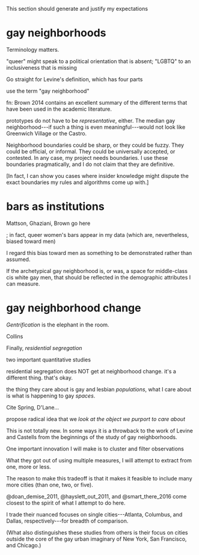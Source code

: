 ---
---

This section should generate and justify my expectations

# gay neighborhoods

Terminology matters.

"queer" might speak to a political orientation that is absent; "LGBTQ" to an inclusiveness that is missing

Go straight for Levine's definition, which has four parts

use the term "gay neighborhood"

fn: Brown 2014 contains an excellent summary of the different terms that have been used in the academic literature.

prototypes do not have to be *representative*, either. The median gay neighborhood---if such a thing is even meaningful---would not look like Greenwich Village or the Castro.

Neighborhood boundaries could be sharp, or they could be fuzzy. They could be official, or informal. They could be universally accepted, or contested. In any case, my project needs boundaries. I use these boundaries pragmatically, and I do not claim that they are definitive.

[In fact, I can show you cases where insider knowledge might dispute the exact boundaries my rules and algorithms come up with.]

# bars as institutions

Mattson, Ghaziani, Brown go here

; in fact, queer women's bars appear in my data (which are, nevertheless, biased toward men)

I regard this bias toward men as something to be demonstrated rather than assumed.

If the archetypical gay neighborhood is, or was, a space for middle-class cis white gay men, that should be reflected in the demographic attributes I can measure.

# gay neighborhood change

*Gentrification* is the elephant in the room.

Collins

Finally, *residential segregation*

two important quantitative studies

residential segregation does NOT get at neighborhood change. it's a different thing. that's okay.

the thing they care about is gay and lesbian *populations*, what I care about is what is happening to gay *spaces*.

Cite Spring, D'Lane...

propose radical idea that we *look at the object we purport to care about*

This is not totally new. In some ways it is a throwback to the work of Levine and Castells from the beginnings of the study of gay neighborhoods.

One important innovation I will make is to cluster and filter observations

What they got out of using multiple measures, I will attempt to extract from one, more or less.

The reason to make this tradeoff is that it makes it feasible to include many more cities (than one, two, or five).

@doan_demise_2011, @hayslett_out_2011, and @smart_there_2016 come closest to the spirit of what I attempt to do here.

I trade their nuanced focuses on single cities---Atlanta, Columbus, and Dallas, respectively---for breadth of comparison.

(What also distinguishes these studies from others is their focus on cities outside the core of the gay urban imaginary of New York, San Francisco, and Chicago.)
